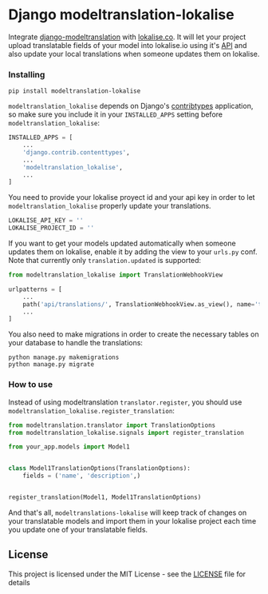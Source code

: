 # Django modeltranslation-lokalise

Integrate [django-modeltranslation](https://github.com/deschler/django-modeltranslation) with [lokalise.co](https://lokalise.co).
It will let your project upload translatable fields of your model into lokalise.io using it's [API](https://lokalise.co/api2docs/python/) and
also update your local translations when someone updates them on lokalise. 

### Installing

```
pip install modeltranslation-lokalise
```

`modeltranslation_lokalise` depends on Django's [contribtypes](https://docs.djangoproject.com/es/2.2/ref/contrib/contenttypes/) application, 
so make sure you include it in your `INSTALLED_APPS` setting before `modeltranslation_lokalise`:

```python
INSTALLED_APPS = [
    ...
    'django.contrib.contenttypes',
    ...
    'modeltranslation_lokalise',
    ...
]
```

You need to provide your lokalise proyect id and your api key in order to let `modeltranslation_lokalise` properly update
your translations.

```python
LOKALISE_API_KEY = ''
LOKALISE_PROJECT_ID = ''
```

If you want to get your models updated automatically when someone updates them on lokalise, enable it by adding the view to
your `urls.py` conf. Note that currently only `translation.updated` is supported:

```python
from modeltranslation_lokalise import TranslationWebhookView

urlpatterns = [
    ...
    path('api/translations/', TranslationWebhookView.as_view(), name='translation_webhook'),
    ...
]
```

You also need to make migrations in order to create the necessary tables on your database to handle the translations:

```
python manage.py makemigrations
python manage.py migrate
```

### How to use

Instead of using modeltranslation `translator.register`, you should use `modeltranslation_lokalise.register_translation`:

```python
from modeltranslation.translator import TranslationOptions
from modeltranslation_lokalise.signals import register_translation

from your_app.models import Model1


class Model1TranslationOptions(TranslationOptions):
    fields = ('name', 'description',)


register_translation(Model1, Model1TranslationOptions)
```

And that's all, `modeltranslations-lokalise` will keep track of changes on your translatable models and import them in your
lokalise project each time you update one of your translatable fields.


## License

This project is licensed under the MIT License - see the [LICENSE](LICENSE) file for details
